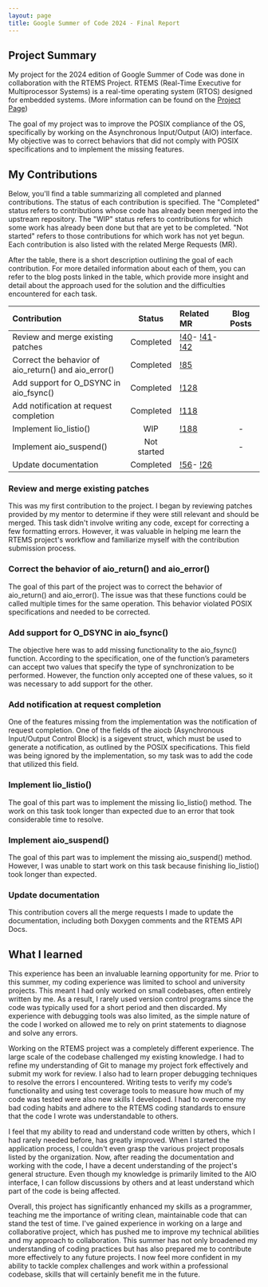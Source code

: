 ```yaml
---
layout: page
title: Google Summer of Code 2024 - Final Report
---
```



## Project Summary 

My project for the 2024 edition of Google Summer of Code was done in collaboration with the RTEMS Project. RTEMS (Real-Time Executive for Multiprocessor Systems) is a real-time operating system (RTOS) designed for embedded systems. (More information can be found on the [Project Page](https://www.rtems.org/))

The goal of my project was to improve the POSIX compliance of the OS, specifically by working on the Asynchronous Input/Output (AIO) interface. My objective was to correct behaviors that did not comply with POSIX specifications and to implement the missing features.

## My Contributions

Below, you'll find a table summarizing all completed and planned contributions. The status of each contribution is specified. 
The "Completed" status refers to contributions whose code has already been merged into the upstream repository. 
The "WIP" status refers to contributions for which some work has already been done but that are yet to be completed. 
"Not started" refers to those contributions for which work has not yet begun. 
Each contribution is also listed with the related Merge Requests (MR).

After the table, there is a short description outlining the goal of each contribution. For more detailed information about each of them, you can refer to the blog posts linked in the table, which provide more insight and detail about the approach used for the solution and the difficulties encountered for each task.

| Contribution                                                        | Status      | Related MR                                                                | Blog Posts |
| :------------------------------------------------------------------ | :---------: | :------------------------------------------------------------------------ | :--------: |
| Review and merge existing patches                                   | Completed   | [!40](https://gitlab.rtems.org/rtems/rtos/rtems/-/merge_requests/40)-                                                                                  [!41](https://gitlab.rtems.org/rtems/rtos/rtems/-/merge_requests/41)-                                                                                  [!42](https://gitlab.rtems.org/rtems/rtos/rtems/-/merge_requests/42)      |  |
| Correct the behavior of aio_return() and aio_error()                | Completed   | [!85](https://gitlab.rtems.org/rtems/rtos/rtems/-/merge_requests/85)      |  |
| Add support for O_DSYNC in aio_fsync()                              | Completed   | [!128](https://gitlab.rtems.org/rtems/rtos/rtems/-/merge_requests/128)    |  |
| Add notification at request completion                              | Completed   | [!118](https://gitlab.rtems.org/rtems/rtos/rtems/-/merge_requests/118)    |  |
| Implement lio_listio()                                              | WIP         | [!188](https://gitlab.rtems.org/rtems/rtos/rtems/-/merge_requests/188)    | - |
| Implement aio_suspend()                                             | Not started |                                                                           | - |
| Update documentation                                                | Completed   | [!56](https://gitlab.rtems.org/rtems/rtos/rtems/-/merge_requests/56)-                                                                                  [!26](https://gitlab.rtems.org/rtems/docs/rtems-docs/-/merge_requests/26) |  |

### Review and merge existing patches
This was my first contribution to the project. I began by reviewing patches provided by my mentor to determine if they were still relevant and should be merged. This task didn't involve writing any code, except for correcting a few formatting errors. However, it was valuable in helping me learn the RTEMS project's workflow and familiarize myself with the contribution submission process.

### Correct the behavior of aio_return() and aio_error()
The goal of this part of the project was to correct the behavior of aio_return() and aio_error(). The issue was that these functions could be called multiple times for the same operation. This behavior violated POSIX specifications and needed to be corrected.

### Add support for O_DSYNC in aio_fsync()
The objective here was to add missing functionality to the aio_fsync() function. According to the specification, one of the function’s parameters can accept two values that specify the type of synchronization to be performed. However, the function only accepted one of these values, so it was necessary to add support for the other.

### Add notification at request completion
One of the features missing from the implementation was the notification of request completion. One of the fields of the aiocb (Asynchronous Input/Output Control Block) is a sigevent struct, which must be used to generate a notification, as outlined by the POSIX specifications. This field was being ignored by the implementation, so my task was to add the code that utilized this field.

### Implement lio_listio()
The goal of this part was to implement the missing lio_listio() method. The work on this task took longer than expected due to an error that took considerable time to resolve.

### Implement aio_suspend()
The goal of this part was to implement the missing aio_suspend() method. However, I was unable to start work on this task because finishing lio_listio() took longer than expected.

### Update documentation
This contribution covers all the merge requests I made to update the documentation, including both Doxygen comments and the RTEMS API Docs.


## What I learned

This experience has been an invaluable learning opportunity for me. Prior to this summer, my coding experience was limited to school and university projects. This meant I had only worked on small codebases, often entirely written by me. As a result, I rarely used version control programs since the code was typically used for a short period and then discarded. My experience with debugging tools was also limited, as the simple nature of the code I worked on allowed me to rely on print statements to diagnose and solve any errors.

Working on the RTEMS project was a completely different experience. The large scale of the codebase challenged my existing knowledge. I had to refine my understanding of Git to manage my project fork effectively and submit my work for review. I also had to learn proper debugging techniques to resolve the errors I encountered. Writing tests to verify my code’s functionality and using test coverage tools to measure how much of my code was tested were also new skills I developed. I had to overcome my bad coding habits and adhere to the RTEMS coding standards to ensure that the code I wrote was understandable to others.

I feel that my ability to read and understand code written by others, which I had rarely needed before, has greatly improved. When I started the application process, I couldn't even grasp the various project proposals listed by the organization. Now, after reading the documentation and working with the code, I have a decent understanding of the project's general structure. Even though my knowledge is primarily limited to the AIO interface, I can follow discussions by others and at least understand which part of the code is being affected.

Overall, this project has significantly enhanced my skills as a programmer, teaching me the importance of writing clean, maintainable code that can stand the test of time. I've gained experience in working on a large and collaborative project, which has pushed me to improve my technical abilities and my approach to collaboration. This summer has not only broadened my understanding of coding practices but has also prepared me to contribute more effectively to any future projects. I now feel more confident in my ability to tackle complex challenges and work within a professional codebase, skills that will certainly benefit me in the future.       



